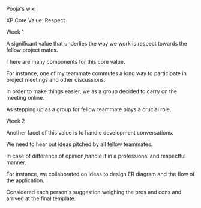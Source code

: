 Pooja's wiki 


XP Core Value: Respect 


Week 1


A significant value that underlies the way we work is respect towards the fellow project mates.

There are many components for this core value. 

For instance, one of my teammate commutes a long way to participate in project meetings and other discussions. 

In order to make things easier, we as a group decided to carry on the meeting online. 

As stepping up as a group for fellow teammate plays a crucial role.

Week 2

Another facet of this value is to handle development conversations.

We need to hear out ideas pitched by all fellow teammates.

In case of difference of opinion,handle it in a professional and respectful manner.

For instance, we collaborated on ideas to design ER diagram and the flow of the application. 

Considered each person's suggestion weighing the pros and cons and arrived at the final template.




